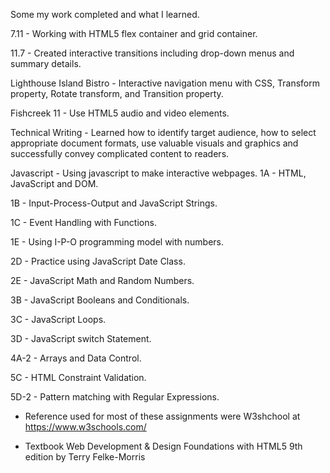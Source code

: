 Some my work completed and what I learned. 

7.11 - Working with HTML5 flex container and grid container.

11.7 - Created interactive transitions including drop-down menus and summary details.

Lighthouse Island Bistro - Interactive navigation menu with CSS, Transform property, Rotate transform, and Transition property.

Fishcreek 11 - Use HTML5 audio and video elements.

Technical Writing - Learned how to identify target audience, how to select appropriate document formats, use valuable visuals and graphics and successfully convey complicated content to readers.

Javascript - Using javascript to make interactive webpages. 
1A - HTML, JavaScript and DOM.

1B - Input-Process-Output and JavaScript Strings.

1C - Event Handling with Functions.

1E - Using I-P-O programming model with numbers.

2D - Practice using JavaScript Date Class.

2E - JavaScript Math and Random Numbers.

3B - JavaScript Booleans and Conditionals.

3C - JavaScript Loops.

3D - JavaScript switch Statement.

4A-2 - Arrays and Data Control.

5C - HTML Constraint Validation.

5D-2 - Pattern matching with Regular Expressions.

* Reference used for most of these assignments were W3shchool at https://www.w3schools.com/

* Textbook Web Development & Design Foundations with HTML5 9th edition by Terry Felke-Morris


